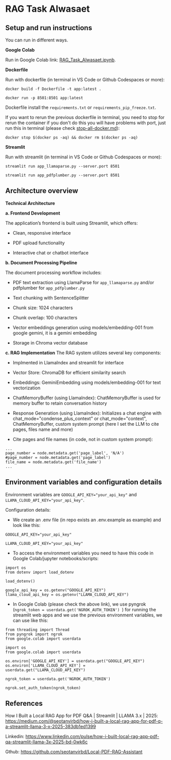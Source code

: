 # RAG Task Alwasaet



## Setup and run instructions
You can run in different ways.

**Google Colab**

Run in Google Colab link: [RAG_Task_Alwasaet.ipynb](https://colab.research.google.com/drive/162AdC8tO8Hsu55gUEX63Vm-cooV2wvlK?usp=sharing).

**Dockerfile**

Run with dockerfile (in terminal in VS Code or Github Codespaces or more):

```
docker build -f Dockerfile -t app:latest .
```
```
docker run -p 8501:8501 app:latest
```

Dockerfile install the ``` requirements.txt ``` or ```requirements_pip_freeze.txt```.

If you want to rerun the previous dockerfile in terminal, you need to stop for rerun the container if you don't do this you will have problems with port, just run this in terminal (please check [stop-all-docker.md]( https://gist.github.com/atomkirk/8e688dba9fb44ba372823c2820f5136e)):

```
docker stop $(docker ps -aq) && docker rm $(docker ps -aq)
```

**Streamlit**

Run with streamlit (in terminal in VS Code or Github Codespaces or more):

```
streamlit run app_llamaparse.py --server.port 8501
```
```
streamlit run app_pdfplumber.py --server.port 8501
```

## Architecture overview

**Technical Architecture**

**a. Frontend Development**

The application’s frontend is built using Streamlit, which offers:

- Clean, responsive interface

- PDF upload functionality

- Interactive chat or chatbot interface


**b. Document Processing Pipeline**

The document processing workflow includes:

- PDF text extraction using LlamaParse for ``` app_llamaparse.py ``` and/or pdfplumber for ```app_pdfplumber.py```

- Text chunking with SentenceSplitter

- Chunk size: 1024 characters

- Chunk overlap: 100 characters

- Vector embeddings generation using models/embedding-001 from google gemini, it is a gemini embedding

- Storage in Chroma vector database


**c. RAG Implementation**
The RAG system utilizes several key components:

- Implmented in LlamaIndex and streamlit for interface

- Vector Store: ChromaDB for efficient similarity search

- Embeddings: GeminiEmbedding using models/embedding-001 for text vectorization

- ChatMemoryBuffer (using LlamaIndex): ChatMemoryBuffer is used for memory buffer to retain conversation history

- Response Generation (using LlamaIndex): Initializes a chat engine with chat_mode="condense_plus_context" or chat_mode="context", ChatMemoryBuffer, custom system prompt (here I set the LLM to cite pages, files name and more)

- Cite pages and file names (in code, not in custom system prompt):
```
...
page_number = node.metadata.get('page_label', 'N/A')
#page_number = node.metadata.get('page_label')
file_name = node.metadata.get('file_name')
...
```                    

## Environment variables and configuration details

Environment variables are ```GOOGLE_API_KEY="your_api_key"``` and ```LLAMA_CLOUD_API_KEY="your_api_key"```.

Configuration details:

- We create an .env file (in repo exists an .env.example as example) and look like this:
```
GOOGLE_API_KEY="your_api_key"

LLAMA_CLOUD_API_KEY="your_api_key"
```

- To access the environment variables you need to have this code in Google Colab/jupyter notebooks/scripts:
```
import os
from dotenv import load_dotenv

load_dotenv()

google_api_key = os.getenv("GOOGLE_API_KEY")
llama_cloud_api_key = os.getenv("LLAMA_CLOUD_API_KEY")

```

- In Google Colab (please check the above link), we use pyngrok (```ngrok_token = userdata.get('NGROK_AUTH_TOKEN') ```) for running the streamlit web apps and we use the previous environment variables, we can use like this:
```
from threading import Thread
from pyngrok import ngrok
from google.colab import userdata

import os
from google.colab import userdata

os.environ['GOOGLE_API_KEY'] = userdata.get("GOOGLE_API_KEY")
os.environ['LLAMA_CLOUD_API_KEY'] = userdata.get("LLAMA_CLOUD_API_KEY")

ngrok_token = userdata.get('NGROK_AUTH_TOKEN')

ngrok.set_auth_token(ngrok_token)
```

## References

How I Built a Local RAG App for PDF Q&A | Streamlit | LLAMA 3.x | 2025: https://medium.com/@seotanvirbd/how-i-built-a-local-rag-app-for-pdf-q-a-streamlit-llama-3-x-2025-383db1ed1399


Linkedin: https://www.linkedin.com/pulse/how-i-built-local-rag-app-pdf-qa-streamlit-llama-3x-2025-bd-0wk6c



Gthub: https://github.com/seotanvirbd/Local-PDF-RAG-Assistant



